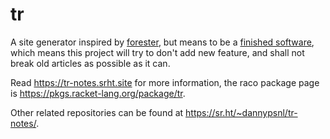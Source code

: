 # tr

A site generator inspired by [forester](https://www.forester-notes.org/index/index.xml), but means to be a [finished software](https://josem.co/the-beauty-of-finished-software/), which means this project will try to don't add new feature, and shall not break old articles as possible as it can.

Read https://tr-notes.srht.site for more information, the raco package page is https://pkgs.racket-lang.org/package/tr.

Other related repositories can be found at https://sr.ht/~dannypsnl/tr-notes/.
